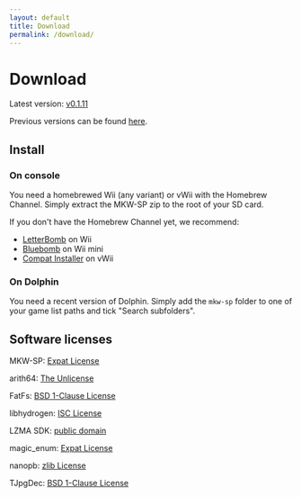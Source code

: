 ```yaml
---
layout: default
title: Download
permalink: /download/
---
```


# Download

Latest version: [v0.1.11](https://github.com/stblr/mkw-sp/releases/download/v0.1.11/mkw-sp-v0.1.11.zip)

Previous versions can be found [here](https://github.com/stblr/mkw-sp/releases).

## Install

### On console

You need a homebrewed Wii (any variant) or vWii with the Homebrew Channel. Simply extract the MKW-SP zip to the root of your SD card.

If you don't have the Homebrew Channel yet, we recommend:

- [LetterBomb](https://please.hackmii.com/) on Wii
- [Bluebomb](https://wiibrew.org/wiki/Bluebomb) on Wii mini
- [Compat Installer](https://wiiubrew.org/wiki/Compat_Installer) on vWii

### On Dolphin

You need a recent version of Dolphin. Simply add the `mkw-sp` folder to one of your game list paths and tick "Search subfolders".

## Software licenses

MKW-SP: [Expat License](https://github.com/stblr/mkw-sp/blob/main/LICENSE)

arith64: [The Unlicense](https://github.com/glitchub/arith64/blob/master/LICENSE)

FatFs: [BSD 1-Clause License](http://elm-chan.org/fsw/ff/doc/appnote.html#license)

libhydrogen: [ISC License](https://github.com/jedisct1/libhydrogen/blob/master/LICENSE)

LZMA SDK: [public domain](https://www.7-zip.org/sdk.html)

magic\_enum: [Expat License](https://github.com/Neargye/magic_enum/blob/master/LICENSE)

nanopb: [zlib License](https://github.com/nanopb/nanopb/blob/master/LICENSE.txt)

TJpgDec: [BSD 1-Clause License](http://elm-chan.org/fsw/tjpgd/en/appnote.html#license)
